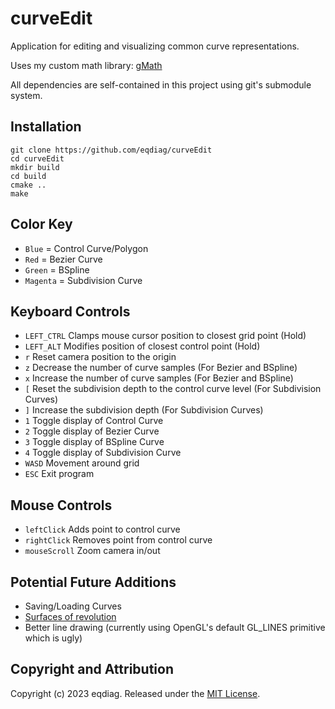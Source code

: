 # curveEdit

Application for editing and visualizing common curve representations.

Uses my custom math library: [gMath](https://github.com/eqdiag/gMath)

All dependencies are self-contained in this project using git's submodule system.

## Installation

```
git clone https://github.com/eqdiag/curveEdit
cd curveEdit
mkdir build
cd build
cmake ..
make
```

## Color Key
  *  `Blue` = Control Curve/Polygon
  *  `Red` = Bezier Curve
  *  `Green` = BSpline
  *  `Magenta` = Subdivision Curve

## Keyboard Controls

  * `LEFT_CTRL` Clamps mouse cursor position to closest grid point (Hold)
  * `LEFT_ALT` Modifies position of closest control point (Hold)
  * `r` Reset camera position to the origin
  * `z` Decrease the number of curve samples (For Bezier and BSpline)
  * `x` Increase the number of curve samples (For Bezier and BSpline)
  * `[` Reset the subdivision depth to the control curve level (For Subdivision Curves)
  * `]` Increase the subdivision depth (For Subdivision Curves)
  * `1` Toggle display of Control Curve
  * `2` Toggle display of Bezier Curve
  * `3` Toggle display of BSpline Curve
  * `4` Toggle display of Subdivision Curve
  * `WASD` Movement around grid
  * `ESC` Exit program


## Mouse Controls
  * `leftClick` Adds point to control curve
  * `rightClick` Removes point from control curve
  * `mouseScroll` Zoom camera in/out

## Potential Future Additions
* Saving/Loading Curves
* [Surfaces of revolution](https://en.wikipedia.org/wiki/Surface_of_revolution#:~:text=A%20surface%20of%20revolution%20is,is%20the%20solid%20of%20revolution.)
* Better line drawing (currently using OpenGL's default GL_LINES primitive which is ugly)
                       
## Copyright and Attribution
Copyright (c) 2023 eqdiag. Released under the [MIT License](https://github.com/eqdiag/curveEdit/blob/main/LICENSE.md).
